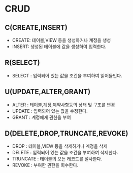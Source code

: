 # CRUD

## C(CREATE,INSERT)

* CREATE: 테이블,VIEW 등을 생성하거나 계정을 생성
* INSERT: 생성된 테이블에 값을 생성하여 입력한다.

## R(SELECT)

* SELECT : 입력되어 있는 값을 조건을 부여하여 읽어들인다.

## U(UPDATE,ALTER,GRANT)

* ALTER : 테이블,계정,제약사항등의 상태 및 구조를 변경
* UPDATE : 입력되어 있는 값을 수정한다.
* GRANT : 계정에게 권한을 부여

## D(DELETE,DROP,TRUNCATE,REVOKE)

* DROP : 테이블,VIEW 등을 삭제하거나 계정을 삭제
* DELETE : 입력되어 있는 값을 조건을 부여하여 삭제한다.
* TRUNCATE : 테이블의 모든 레코드를 절사한다.
* REVOKE : 부여한 권한을 회수한다.